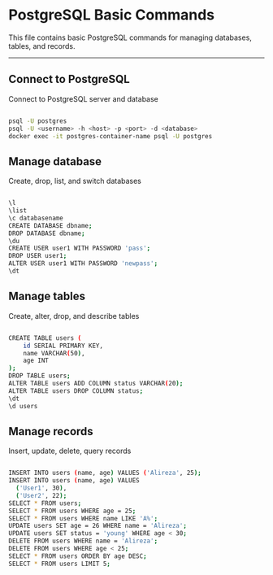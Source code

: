 # PostgreSQL Basic Commands

This file contains basic PostgreSQL commands for managing databases, tables, and records.

---

## Connect to PostgreSQL

Connect to PostgreSQL server and database

```bash

psql -U postgres
psql -U <username> -h <host> -p <port> -d <database>
docker exec -it postgres-container-name psql -U postgres

```

## Manage database

Create, drop, list, and switch databases

```bash

\l
\list
\c databasename
CREATE DATABASE dbname;
DROP DATABASE dbname;
\du
CREATE USER user1 WITH PASSWORD 'pass';
DROP USER user1;
ALTER USER user1 WITH PASSWORD 'newpass';
\dt

```

## Manage tables

Create, alter, drop, and describe tables

```bash

CREATE TABLE users (
    id SERIAL PRIMARY KEY,
    name VARCHAR(50),
    age INT
);
DROP TABLE users;
ALTER TABLE users ADD COLUMN status VARCHAR(20);
ALTER TABLE users DROP COLUMN status;
\dt
\d users


```

## Manage records

Insert, update, delete, query records

```bash

INSERT INTO users (name, age) VALUES ('Alireza', 25);
INSERT INTO users (name, age) VALUES 
  ('User1', 30),
  ('User2', 22);
SELECT * FROM users;
SELECT * FROM users WHERE age = 25;
SELECT * FROM users WHERE name LIKE 'A%';
UPDATE users SET age = 26 WHERE name = 'Alireza';
UPDATE users SET status = 'young' WHERE age < 30;
DELETE FROM users WHERE name = 'Alireza';
DELETE FROM users WHERE age < 25;
SELECT * FROM users ORDER BY age DESC;
SELECT * FROM users LIMIT 5;

```
